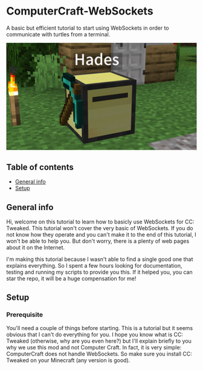 # ComputerCraft-WebSockets
A basic but efficient tutorial to start using WebSockets in order to communicate with turtles from a terminal.

![Alt text](./2021-02-15_03.15.03.png?raw=true "Hades welcomes you, mortal")

## Table of contents
* [General info](#general-info)
* [Setup](#setup)

## General info

Hi, welcome on this tutorial to learn how to basicly use WebSockets for CC: Tweaked. This tutorial won't cover the very basic of WebSockets. If you do not know how they operate and you can't make it to the end of this tutorial, I won't be able to help you. But don't worry, there is a plenty of web pages about it on the Internet.

I'm making this tutorial because I wasn't able to find a single good one that explains everything. So I spent a few hours looking for documentation, testing and running my scripts to provide you this. If it helped you, you can star the repo, it will be a huge compensation for me!

## Setup

### Prerequisite

You'll need a couple of things before starting. This is a tutorial but it seems obvious that I can't do everything for you.
I hope you know what is CC: Tweaked (otherwise, why are you even here?) but I'll explain briefly to you why we use this mod and not Computer Craft.
In fact, it is very simple: ComputerCraft does not handle WebSockets. So make sure you install CC: Tweaked on your Minecraft (any version is good).
